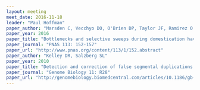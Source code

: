 ```yaml
---
layout: meeting
meet_date: 2016-11-18
leader: "Paul Hoffman"
paper_author: "Marsden C, Vecchyo DO, O'Brien DP, Taylor JF, Ramirez O et al."
paper_year: 2016
paper_title: "Bottlenecks and selective sweeps during domestication have increased deleterious genetic variation in dogs"
paper_journal: "PNAS 113: 152-157"
paper_url: "http://www.pnas.org/content/113/1/152.abstract"
paper_author: "Kelley DR, Salzberg SL"
paper_year: 2010
paper_title: "Detection and correction of false segmental duplications caused by genome mis-assembly"
paper_journal: "Genome Biology 11: R28"
paper_url: "http://genomebiology.biomedcentral.com/articles/10.1186/gb-2010-11-3-r28"
---
```

